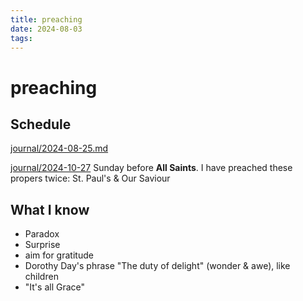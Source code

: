 ```yaml
---
title: preaching
date: 2024-08-03
tags: 
---
```

# preaching

## Schedule

[journal/2024-08-25.md](journal/2024-08-25.md)

[journal/2024-10-27](journal/2024-10-27.md) Sunday before **All Saints**. I have preached these propers twice: St. Paul's & Our Saviour

## What I know

- Paradox
- Surprise
- aim for gratitude
- Dorothy Day's phrase "The duty of delight" (wonder & awe), like children
- "It's all Grace"
